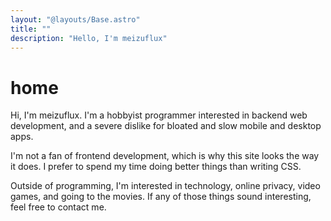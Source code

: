 ```yaml
---
layout: "@layouts/Base.astro"
title: ""
description: "Hello, I'm meizuflux"
---
```

# home

Hi, I'm meizuflux. I'm a hobbyist programmer interested in backend web development, and a severe dislike for bloated and slow mobile and desktop apps.

I'm not a fan of frontend development, which is why this site looks the way it does. I prefer to spend my time doing better things than writing CSS.

Outside of programming, I'm interested in technology, online privacy, video games, and going to the movies. If any of those things sound interesting, feel free to contact me.